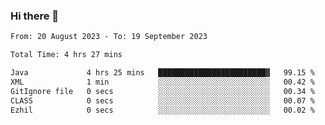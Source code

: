 ### Hi there 👋

<!--START_SECTION:waka-->

```txt
From: 20 August 2023 - To: 19 September 2023

Total Time: 4 hrs 27 mins

Java             4 hrs 25 mins   ████████████████████████▓   99.15 %
XML              1 min           ░░░░░░░░░░░░░░░░░░░░░░░░░   00.42 %
GitIgnore file   0 secs          ░░░░░░░░░░░░░░░░░░░░░░░░░   00.34 %
CLASS            0 secs          ░░░░░░░░░░░░░░░░░░░░░░░░░   00.07 %
Ezhil            0 secs          ░░░░░░░░░░░░░░░░░░░░░░░░░   00.02 %
```

<!--END_SECTION:waka-->

<!--
**jaimesalcedo1/jaimesalcedo1** is a ✨ _special_ ✨ repository because its `README.md` (this file) appears on your GitHub profile.

Here are some ideas to get you started:

- 🔭 I’m currently working on ...
- 🌱 I’m currently learning ...
- 👯 I’m looking to collaborate on ...
- 🤔 I’m looking for help with ...
- 💬 Ask me about ...
- 📫 How to reach me: ...
- 😄 Pronouns: ...
- ⚡ Fun fact: ...
-->
